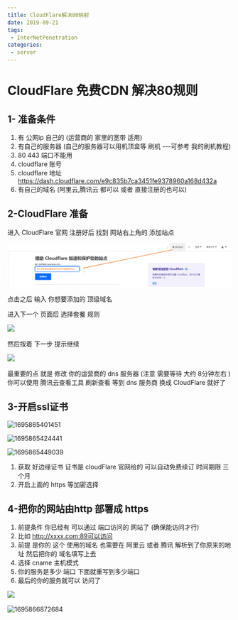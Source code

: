 ```yaml
---
title: CloudFlare解决80映射
date: 2019-09-21
tags:
 - InterNetPenetration
categories:
 - server
---
```

<Boxx/>

# CloudFlare 免费CDN  解决80规则

## 1- 准备条件

1. 有 公网ip 自己的  (运营商的 家里的宽带 适用)
2. 有自己的服务器 (自己的服务器可以用机顶盒等 刷机 ---可参考 我的刷机教程)
3. 80  443 端口不能用 
4. cloudflare  账号   
5. cloudflare  地址    https://dash.cloudflare.com/e9c835b7ca3451fe9378960a168d432a
6. 有自己的域名 (阿里云,腾讯云 都可以 或者 直接注册的也可以)

## 2-CloudFlare 准备

进入  CloudFlare  官网 注册好后   找到 网站右上角的  添加站点

![](assets/1.png)

点击之后 输入 你想要添加的 顶级域名 

进入下一个 页面后 选择套餐 规则 

![](https://lubeilubei.gitee.io/giteeupload/assets/2.png)



然后按着 下一步 提示继续

![](https://lubeilubei.gitee.io/giteeupload/assets/3.png)

最重要的点 就是  修改 你的运营商的 dns 服务器  (注意 需要等待  大约 8分钟左右 ) 你可以使用 腾讯云查看工具 刷新查看 等到 dns 服务商 换成 CloudFlare 就好了

## 3-开启ssl证书

![1695865401451](https://lubeilubei.gitee.io/giteeupload/assets/1695865401451.png)

![1695865424441](https://lubeilubei.gitee.io/giteeupload/assets/1695865424441.png)

![1695865449039](https://lubeilubei.gitee.io/giteeupload/assets/1695865449039.png)

1. 获取 好边缘证书  证书是 cloudFlare 官网给的 可以自动免费续订 时间期限 三个月 
2. 开启上面的 https 等加密选择

## 4-把你的网站由http 部署成 https

1. 前提条件 你已经有 可以通过 端口访问的  网站了 (确保能访问才行)
2. 比如 http://xxxx.com:89可以访问 
3. 前提 是你的 这个 使用的域名 也需要在 阿里云 或者 腾讯 解析到了你原来的地址 然后把你的 域名填写上去
4. 选择 cname 主机模式 
5. 你的服务是多少 端口 下面就重写到多少端口
6. 最后的你的服务就可以 访问了

![](https://lubeilubei.gitee.io/giteeupload/assets/4.png)

![1695866872684](https://lubeilubei.gitee.io/giteeupload/assets/1695866872684.png)

